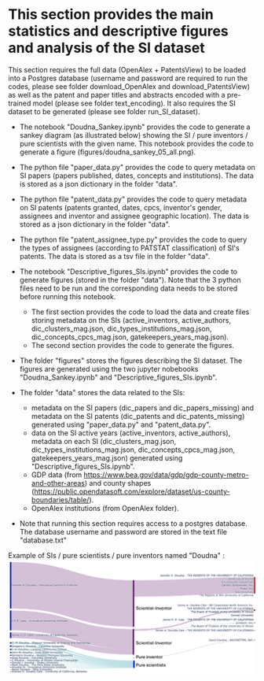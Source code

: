 # This section provides the main statistics and descriptive figures and analysis of the SI dataset

This section requires the full data (OpenAlex + PatentsView) to be loaded into a Postgres database (username and password are required to run the codes, please see folder download_OpenAlex and download_PatentsView) as well as the patent and paper titles and abstracts encoded with a pre-trained model (please see folder text_encoding). It also requires the SI dataset to be generated (please see folder run_SI_dataset). 

* The notebook "Doudna_Sankey.ipynb" provides the code to generate a sankey diagram (as illustrated below) showing the SI / pure inventors / pure scientists with the given name. This notebook provides the code to generate a figure (figures/doudna_sankey_05_all.png).

* The python file "paper_data.py" provides the code to query metadata on SI papers (papers published, dates, concepts and institutions). The data is stored as a json dictionary in the folder "data".
* The python file "patent_data.py" provides the code to query metadata on SI patents (patents granted, dates, cpcs, inventor's gender, assignees and inventor and assignee geographic location). The data is stored as a json dictionary in the folder "data".
* The python file "patent_assignee_type.py" provides the code to query the types of assignees (according to PATSTAT classification) of SI's patents. The data is stored as a tsv file in the folder "data".

* The notebook "Descriptive_figures_SIs.ipynb" provides the code to generate figures (stored in the folder "data"). Note that the 3 python files need to be run and the corresponding data needs to be stored before running this notebook. 
    * The first section provides the code to load the data and create files storing metadata on the SIs (active_inventors, active_authors, dic_clusters_mag.json, dic_types_institutions_mag.json, dic_concepts_cpcs_mag.json, gatekeepers_years_mag.json).
    * The second section provides the code to generate the figures. 

* The folder "figures" stores the figures describing the SI dataset. The figures are generated using the two jupyter nobebooks "Doudna_Sankey.ipynb" and "Descriptive_figures_SIs.ipynb". 

* The folder "data" stores the data related to the SIs:
    * metadata on the SI papers (dic_papers and dic_papers_missing) and metadata on the SI patents (dic_patents and dic_patents_missing) generated using "paper_data.py" and "patent_data.py". 
    * data on the SI active years (active_inventors, active_authors), metadata on each SI (dic_clusters_mag.json, dic_types_institutions_mag.json, dic_concepts_cpcs_mag.json, gatekeepers_years_mag.json) generated using "Descriptive_figures_SIs.ipynb". 
    * GDP data (from https://www.bea.gov/data/gdp/gdp-county-metro-and-other-areas) and county shapes (https://public.opendatasoft.com/explore/dataset/us-county-boundaries/table/).
    * OpenAlex institutions (from OpenAlex folder).
      
* Note that running this section requires access to a postgres database. The database username and password are stored in the text file "database.txt"

Example of SIs / pure scientists / pure inventors named "Doudna" : ![doudna](figures/doudna_sankey_05_all.png)
